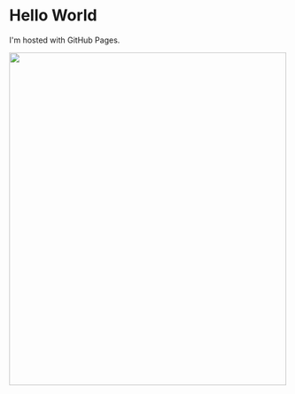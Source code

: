 <!DOCTYPE html>
<html>
<body>
<h1>Hello World</h1>
<p>I'm hosted with GitHub Pages.</p>
<img src=".png"  width="500" height="600">
</body>
</html>
